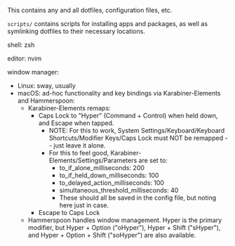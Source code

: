 This contains any and all dotfiles, configuration files, etc.

`scripts/` contains scripts for installing apps and packages, as well as symlinking dotfiles to their necessary locations.

shell: zsh

editor: nvim

window manager:
- Linux: sway, usually
- macOS: ad-hoc functionality and key bindings via Karabiner-Elements and Hammerspoon:
    - Karabiner-Elements remaps:
        - Caps Lock to "Hyper" (Command + Control) when held down, and Escape when tapped.
            - NOTE: For this to work, System Settings/Keyboard/Keyboard Shortcuts/Modifier Keys/Caps Lock must NOT be remapped -- just leave it alone.
            - For this to feel good, Karabiner-Elements/Settings/Parameters are set to:
                - to_if_alone_milliseconds: 200
                - to_if_held_down_milliseconds: 100
                - to_delayed_action_milliseconds: 100
                - simultaneous_threshold_milliseconds: 40
                - These should all be saved in the config file, but noting here just in case.
        - Escape to Caps Lock
    - Hammerspoon handles window management. Hyper is the primary modifier, but Hyper + Option ("oHyper"), Hyper + Shift ("sHyper"), and Hyper + Option + Shift ("soHyper") are also available.
